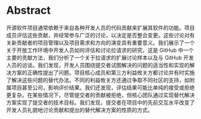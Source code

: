 # Abstract
开源软件项目通常依赖于来自各种开发人员的代码贡献来扩展其软件的功能。项目成员评估这些贡献，并经常参与广泛的讨论，以决定是否整合变更。这些讨论对有关新贡献者的项目管理以及项目需求和方向的演变具有重要意义。我们展示了一个关于开放工作环境中开发人员如何评估和讨论拉请求的研究，这是 GitHub 中一个主要的贡献方法，我们分析了一个关于拉请求的扩展讨论样本以及与 GitHub 开发人员的访谈。我们发现，开发人员围绕提交者试图解决的问题的适当性和实现的解决方案的正确性提出了问题。项目核心成员和第三方利益攸关方都讨论并有时实施了解决这些问题的替代办法。不同的利益攸关方还通过争取不同社区的支持，如附属项目甚至公司，影响评价结果。我们还发现，评估结果可能比单纯的接受或拒绝更复杂。在某些情况下，尽管提交者的贡献被拒绝，但核心团队通过实现替代解决方案实现了提交者的技术目标。我们发现，提交者在项目中的先前交互水平改变了开发人员礼貌地讨论贡献和提出的替代解决方案的性质的方式。
